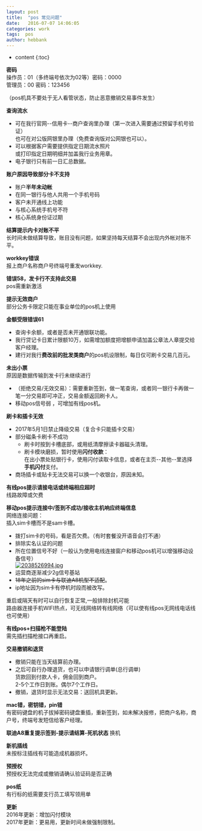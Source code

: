 ```yaml
---
layout: post
title:  "pos 常见问题"
date:   2016-07-07 14:06:05
categories: work
tags:  pos
author: hebbank
---
```


* content
{:toc}

**密码**  
操作员：01（多终端号依次为02等）密码：0000   
管理员：00 密码：123456   

（pos机具不要处于无人看管状态，防止恶意撤销交易事件发生）  

**查询流水**  
- 可在我行官网--信用卡--商户查询里办理（第一次进入需要通过预留手机号验证）  
也可在对公版网银里办理（免费查询版对公网银也可以）。  
- 可以根据客户需要提供指定日期流水照片  
或打印指定日期明细并加盖我行业务用章。   
- 电子银行只有前一日汇总数据。  




**账户原因导致部分卡不支持**   

- 账户**半年未动帐**  
- 在同一银行与他人共用一个手机号码  
- 客户未开通线上功能  
- 与核心系统手机号不符  
- 核心系统身份证过期   

**结算提示内卡对账不平**   
长时间未做结算导致，账目没有问题，如果坚持每天结算不会出现内外帐对账不平。  

**workkey错误**  
报上商户名称商户号终端号重发workkey.

**错误58，发卡行不支持此交易**  
pos需重新激活  

**提示无效商户**  
部分公务卡限定只能在事业单位的pos机上使用  

**金额受限错误61**  

- 查询卡余额，或者是否未开通银联功能。  
- 我行贷记卡日累计限额10万，如需增加额度把增额申请加盖公章法人章提交给客户经理。  
- 建行对我行**费改前的批发类商户**的pos机设限制，每日仅可刷卡交易几百元。  

**未出小票**   
原因是数据传输到发卡行未继续进行   
- （拒绝交易/无效交易）：需要重新签到，做一笔查询，或者同一银行卡再做一笔一分交易即可冲正，交易金额返回刷卡人。    
- 移动pos信号弱 ，可增加有线pos机。  

**刷卡和插卡无效**  
- 2017年5月1日禁止降级交易（复合卡只能插卡交易）  
- 部分磁条卡刷卡不成功  
  - 刷卡时按到卡槽底部，或用纸清摩擦读卡器磁头清理。  
  - 刷卡模块磨损，暂时使用**闪付收款**：  
  在出小票处贴银行卡，使用闪付读取卡信息，或者在主页--其他--里选择**手机闪付**支付。  
- 商场插卡或贴卡无法交易可以换一个收银台，原因未知。  

**有线pos提示请接电话或终端相应超时**  
线路故障或欠费   

**移动pos提示连接中/签到不成功/接收主机响应终端信息**  
网络连接问题：  
插入sim卡槽而不是sam卡槽。  
- 拨打sim卡的号码，看是否欠费。（有时套餐没开语音会打不通）  
- 排除实名认证的问题  
- 所在位置信号不好（一般认为使用电线连接窗户和移动pos机可以增强移动设备信号）   
[![2038526994.jpg](https://i.loli.net/2018/11/02/5bdb99978fab5.jpg)](https://i.loli.net/2018/11/02/5bdb99978fab5.jpg)
- 运营商逐渐减少2g信号基站  
- ~~18年之前的sim卡与联迪A8机型不适配~~。
- ip地址因为sim卡有停机时段而被改写。    

重启或隔天有时可以自行恢复正常,一般排除封机可能   
路由器连接手机WIFI热点，可无线网络转有线网络（可以使有线pos无网线电话线也可使用）  

**有线pos+扫描枪不能登陆**  
需先插扫描枪接口再重启。  

**交易撤销和退货**  
- 撤销只能在当天结算前办理。  
- 之后可自行办理退货，也可以申请银行调单(总行调单)   
货款回到付款人卡，佣金回到商户。  
2-5个工作日到账。偶尔7个工作日。  
- 撤销，退货时显示无法交易：送回机具更新。  

**mac错，密钥错，pin错**  
有密码键盘的机子拔掉密码键盘重插，重新签到，如未解决报修，把商户名称，商户号，终端号发短信给客户经理。

**联迪A8重复提示签到-提示请结算-死机状态**
换机  

**新机插线**  
未按标注插线有可能造成机器损坏。  

**预授权**  
预授权无法完成或撤销请确认验证码是否正确   

**pos纸**  
有行标的纸需要支行员工填写领用单  

**更新**  
2016年更新：增加闪付模块  
2017年更新：更易用，更新时间未做强制限制。  
